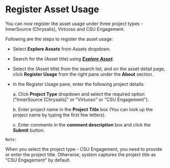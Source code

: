 # Register Asset Usage <br>

You can now register the asset usage under three project types - InnerSource (Chrysalis), Virtuoso and CSU Engagement.

Following are the steps to register the asset usage:

- Select **Explore Assets** from Assets dropdown.

- Search for the (Asset title) using **_[Explore Asset](https://aka.ms/Explore-Assets)_**.

- Select the (Asset title) from the search list, and on the asset detail page, click **Register Usage** from the right pane under the **About** section. 

- In the Register Usage pane, enter the following project details:
 
  a. Click **Project Type** dropdown and select the required option ("InnerSource [Chrysalis]" or "Virtuoso" or "CSU Engagement").

  b. Enter project name in the **Project Title** box
(You can look up the project name by typing the first few letters).

  c. Enter comments in the **comment description** box and click the **Submit** button.

`Note:` 

When you select the project type - CSU Engagement, you need to provide or enter the project title. Otherwise, system captures the project title as "CSU Engagement" by default.

 

